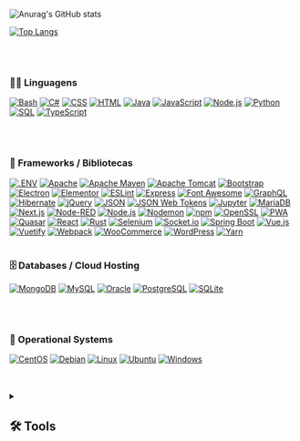 <!--
**henriquegandra/henriquegandra** is a ✨ _special_ ✨ repository because its `README.md` (this file) appears on your GitHub profile.

Here are some ideas to get you started:

- 🔭 I’m currently working on ...
- 🌱 I’m currently learning ...
- 👯 I’m looking to collaborate on ...
- 🤔 I’m looking for help with ...
- 💬 Ask me about ...
- 📫 How to reach me: ...
- 😄 Pronouns: ...
- ⚡ Fun fact: ...
-->

![Anurag's GitHub stats](https://github-readme-stats.vercel.app/api?username=henriquegandra&show_icons=true&theme=tokyonight)

[![Top Langs](https://github-readme-stats.vercel.app/api/top-langs/?username=henriquegandra&langs_count=8)](https://github.com/anuraghazra/github-readme-stats)

  <br>
  <br>

  <h3>👨‍💻 Linguagens</h3>

  <p>
      <a href="https://github.com/search?q=user%3ADenverCoder1+language%3Abash"><img alt="Bash" src="https://img.shields.io/badge/Bash-121011.svg?logo=gnu-bash&logoColor=white"></a>
      <a href="https://github.com/search?q=user%3ADenverCoder1+language%3Acsharp"><img alt="C#" src="https://custom-icon-badges.demolab.com/badge/C%23-68217A.svg?logo=cs2&logoColor=white"></a>
      <a href="https://github.com/search?q=user%3ADenverCoder1+language%3Acss"><img alt="CSS" src="https://img.shields.io/badge/CSS-1572B6.svg?logo=css3&logoColor=white"></a>
      <a href="https://github.com/search?q=user%3ADenverCoder1+language%3Ahtml"><img alt="HTML" src="https://img.shields.io/badge/HTML-E34F26.svg?logo=html5&logoColor=white"></a>
      <a href="https://github.com/search?q=user%3ADenverCoder1+language%3Ajava"><img alt="Java" src="https://custom-icon-badges.demolab.com/badge/Java-007396.svg?logo=java&logoColor=white"></a>
      <a href="https://github.com/search?q=user%3ADenverCoder1+language%3Ajavascript"><img alt="JavaScript" src="https://img.shields.io/badge/JavaScript-F7DF1E.svg?logo=javascript&logoColor=black"></a>
      <a href="https://github.com/search?q=user%3ADenverCoder1+language%3Ajavascript"><img alt="Node.js" src="https://img.shields.io/badge/Node.js-43853D.svg?logo=node.js&logoColor=white"></a>
      <a href="https://github.com/search?q=user%3ADenverCoder1+language%3Apython"><img alt="Python" src="https://img.shields.io/badge/Python-14354C.svg?logo=python&logoColor=white"></a>
      <a href="https://github.com/search?q=user%3ADenverCoder1+language%3Asql"><img alt="SQL" src="https://custom-icon-badges.demolab.com/badge/SQL-025E8C.svg?logo=database&logoColor=white"></a>
      <a href="https://github.com/search?q=user%3ADenverCoder1+language%3AtypeScript"><img alt="TypeScript" src="https://img.shields.io/badge/TypeScript-007ACC.svg?logo=typescript&logoColor=white"></a>
  </p>

  <br>
  <br>

   <h3>🧰 Frameworks / Bibliotecas</h3>
       <a href="#"><img alt=".ENV" src="https://img.shields.io/static/v1?style=for-the-badge&message=.ENV&color=222222&logo=.ENV&logoColor=ECD53F&label="></a>
       <a href="#"><img alt="Apache" src="https://img.shields.io/static/v1?style=for-the-badge&message=Apache&color=D22128&logo=Apache&logoColor=FFFFFF&label="></a>
       <a href="#"><img alt="Apache Maven" src="https://img.shields.io/static/v1?style=for-the-badge&message=Apache+Maven&color=C71A36&logo=Apache+Maven&logoColor=FFFFFF&label="></a>
       <a href="#"><img alt="Apache Tomcat" src="https://img.shields.io/static/v1?style=for-the-badge&message=Apache+Tomcat&color=222222&logo=Apache+Tomcat&logoColor=F8DC75&label="></a>
       <a href="#"><img alt="Bootstrap" src="https://img.shields.io/static/v1?style=for-the-badge&message=Bootstrap&color=7952B3&logo=Bootstrap&logoColor=FFFFFF&label="></a>
       <a href="#"><img alt="Electron" src="https://img.shields.io/static/v1?style=for-the-badge&message=Electron&color=47848F&logo=Electron&logoColor=FFFFFF&label="></a>
       <a href="#"><img alt="Elementor" src="https://img.shields.io/static/v1?style=for-the-badge&message=Elementor&color=92003B&logo=Elementor&logoColor=FFFFFF&label="></a>
       <a href="#"><img alt="ESLint" src="https://img.shields.io/static/v1?style=for-the-badge&message=ESLint&color=4B32C3&logo=ESLint&logoColor=FFFFFF&label="></a>
       <a href="#"><img alt="Express" src="https://img.shields.io/static/v1?style=for-the-badge&message=Express&color=000000&logo=Express&logoColor=FFFFFF&label="></a>
       <a href="#"><img alt="Font Awesome" src="https://img.shields.io/static/v1?style=for-the-badge&message=Font+Awesome&color=528DD7&logo=Font+Awesome&logoColor=FFFFFF&label="></a>
       <a href="#"><img alt="GraphQL" src="https://img.shields.io/static/v1?style=for-the-badge&message=GraphQL&color=E10098&logo=GraphQL&logoColor=FFFFFF&label="></a>
       <a href="#"><img alt="Hibernate" src="https://img.shields.io/static/v1?style=for-the-badge&message=Hibernate&color=59666C&logo=Hibernate&logoColor=FFFFFF&label="></a>
       <a href="#"><img alt="jQuery" src="https://img.shields.io/static/v1?style=for-the-badge&message=jQuery&color=0769AD&logo=jQuery&logoColor=FFFFFF&label="></a>
       <a href="#"><img alt="JSON" src="https://img.shields.io/static/v1?style=for-the-badge&message=JSON&color=000000&logo=JSON&logoColor=FFFFFF&label="></a>
       <a href="#"><img alt="JSON Web Tokens" src="https://img.shields.io/static/v1?style=for-the-badge&message=JSON+Web+Tokens&color=000000&logo=JSON+Web+Tokens&logoColor=FFFFFF&label="></a>
       <a href="#"><img alt="Jupyter" src="https://img.shields.io/static/v1?style=for-the-badge&message=Jupyter&color=F37626&logo=Jupyter&logoColor=FFFFFF&label="></a>
       <a href="#"><img alt="MariaDB" src="https://img.shields.io/static/v1?style=for-the-badge&message=MariaDB&color=003545&logo=MariaDB&logoColor=FFFFFF&label="></a>
       <a href="#"><img alt="Next.js" src="https://img.shields.io/static/v1?style=for-the-badge&message=Next.js&color=000000&logo=Next.js&logoColor=FFFFFF&label="></a>
       <a href="#"><img alt="Node-RED" src="https://img.shields.io/static/v1?style=for-the-badge&message=Node-RED&color=8F0000&logo=Node-RED&logoColor=FFFFFF&label="></a>
       <a href="#"><img alt="Node.js" src="https://img.shields.io/static/v1?style=for-the-badge&message=Node.js&color=339933&logo=Node.js&logoColor=FFFFFF&label="></a>
       <a href="#"><img alt="Nodemon" src="https://img.shields.io/static/v1?style=for-the-badge&message=Nodemon&color=222222&logo=Nodemon&logoColor=76D04B&label="></a>
       <a href="#"><img alt="npm" src="https://img.shields.io/static/v1?style=for-the-badge&message=npm&color=CB3837&logo=npm&logoColor=FFFFFF&label="></a>
       <a href="#"><img alt="OpenSSL" src="https://img.shields.io/static/v1?style=for-the-badge&message=OpenSSL&color=721412&logo=OpenSSL&logoColor=FFFFFF&label="></a>
       <a href="#"><img alt="PWA" src="https://img.shields.io/static/v1?style=for-the-badge&message=PWA&color=5A0FC8&logo=PWA&logoColor=FFFFFF&label="></a>
       <a href="#"><img alt="Quasar" src="https://img.shields.io/static/v1?style=for-the-badge&message=Quasar&color=1976D2&logo=Quasar&logoColor=FFFFFF&label="></a>
       <a href="#"><img alt="React" src="https://img.shields.io/static/v1?style=for-the-badge&message=React&color=222222&logo=React&logoColor=61DAFB&label="></a>
       <a href="#"><img alt="Rust" src="https://img.shields.io/static/v1?style=for-the-badge&message=Rust&color=000000&logo=Rust&logoColor=FFFFFF&label="></a>
       <a href="#"><img alt="Selenium" src="https://img.shields.io/static/v1?style=for-the-badge&message=Selenium&color=43B02A&logo=Selenium&logoColor=FFFFFF&label="></a>
       <a href="#"><img alt="Socket.io" src="https://img.shields.io/static/v1?style=for-the-badge&message=Socket.io&color=010101&logo=Socket.io&logoColor=FFFFFF&label="></a>
       <a href="#"><img alt="Spring Boot" src="https://img.shields.io/static/v1?style=for-the-badge&message=Spring+Boot&color=6DB33F&logo=Spring+Boot&logoColor=FFFFFF&label="></a>
       <a href="#"><img alt="Vue.js" src="https://img.shields.io/static/v1?style=for-the-badge&message=Vue.js&color=222222&logo=Vue.js&logoColor=4FC08D&label="></a>
       <a href="#"><img alt="Vuetify" src="https://img.shields.io/static/v1?style=for-the-badge&message=Vuetify&color=1867C0&logo=Vuetify&logoColor=FFFFFF&label="></a>
       <a href="#"><img alt="Webpack" src="https://img.shields.io/static/v1?style=for-the-badge&message=Webpack&color=222222&logo=Webpack&logoColor=8DD6F9&label="></a>
       <a href="#"><img alt="WooCommerce" src="https://img.shields.io/static/v1?style=for-the-badge&message=WooCommerce&color=96588A&logo=WooCommerce&logoColor=FFFFFF&label="></a>
       <a href="#"><img alt="WordPress" src="https://img.shields.io/static/v1?style=for-the-badge&message=WordPress&color=21759B&logo=WordPress&logoColor=FFFFFF&label="></a>
       <a href="#"><img alt="Yarn" src="https://img.shields.io/static/v1?style=for-the-badge&message=Yarn&color=2C8EBB&logo=Yarn&logoColor=FFFFFF&label="></a>

  <br>
  <br>

  <h3>🗄️ Databases / Cloud Hosting</h3>

  <p>
      <a href="#"><img alt="MongoDB" src="https://img.shields.io/badge/MongoDB-4ea94b.svg?logo=mongodb&logoColor=white"></a>
      <a href="#"><img alt="MySQL" src="https://img.shields.io/badge/MySQL-00f.svg?logo=mysql&logoColor=white"></a>
      <a href="#"><img alt="Oracle" src="https://img.shields.io/badge/Oracle-F00000.svg?logo=oracle&logoColor=white"></a>
      <a href="#"><img alt="PostgreSQL" src="https://img.shields.io/badge/PostgreSQL-316192.svg?logo=postgresql&logoColor=white"></a>
      <a href="#"><img alt="SQLite" src="https://img.shields.io/badge/SQLite-07405e.svg?logo=sqlite&logoColor=white"></a>
  </p>

  <br>
  <br>

  <h3>🧰 Operational Systems</h3>
  
  <p>
       <a href="#"><img alt="CentOS" src="https://img.shields.io/static/v1?style=for-the-badge&message=CentOS&color=262577&logo=CentOS&logoColor=FFFFFF&label="></a>
       <a href="#"><img alt="Debian" src="https://img.shields.io/static/v1?style=for-the-badge&message=Debian&color=A81D33&logo=Debian&logoColor=FFFFFF&label="></a>
       <a href="#"><img alt="Linux" src="https://img.shields.io/static/v1?style=for-the-badge&message=Linux&color=222222&logo=Linux&logoColor=FCC624&label="></a>
       <a href="#"><img alt="Ubuntu" src="https://img.shields.io/static/v1?style=for-the-badge&message=Ubuntu&color=E95420&logo=Ubuntu&logoColor=FFFFFF&label="></a>
       <a href="#"><img alt="Windows" src="https://img.shields.io/static/v1?style=for-the-badge&message=Windows&color=0078D6&logo=Windows&logoColor=FFFFFF&label="></a>
  </p>
  
  <br>
  <br>
  
<details> 
  <summary><h2>🛠️ Tools</h2></summary>
  <!-- Some badges are from https://github.com/Ileriayo/markdown-badges -->

  <h3>💻 Software / Ferramentas</h3>

  <p>
       <a href="#"><img alt="Adobe Illustrator" src="https://img.shields.io/static/v1?style=for-the-badge&message=Adobe+Illustrator&color=222222&logo=Adobe+Illustrator&logoColor=FF9A00&label="></a>
       <a href="#"><img alt="Adobe Photoshop" src="https://img.shields.io/static/v1?style=for-the-badge&message=Adobe+Photoshop&color=31A8FF&logo=Adobe+Photoshop&logoColor=FFFFFF&label="></a>
       <a href="#"><img alt="Amazon" src="https://img.shields.io/static/v1?style=for-the-badge&message=Amazon&color=222222&logo=Amazon&logoColor=FF9900&label="></a>
       <a href="#"><img alt="Amazon Alexa" src="https://img.shields.io/static/v1?style=for-the-badge&message=Amazon+Alexa&color=222222&logo=Amazon+Alexa&logoColor=00CAFF&label="></a>
       <a href="#"><img alt="Amazon API Gateway" src="https://img.shields.io/static/v1?style=for-the-badge&message=Amazon+API+Gateway&color=FF4F8B&logo=Amazon+API+Gateway&logoColor=FFFFFF&label="></a>
       <a href="#"><img alt="Amazon AWS" src="https://img.shields.io/static/v1?style=for-the-badge&message=Amazon+AWS&color=232F3E&logo=Amazon+AWS&logoColor=FFFFFF&label="></a>
       <a href="#"><img alt="Amazon DynamoDB" src="https://img.shields.io/static/v1?style=for-the-badge&message=Amazon+DynamoDB&color=4053D6&logo=Amazon+DynamoDB&logoColor=FFFFFF&label="></a>
       <a href="#"><img alt="Amazon EC2" src="https://img.shields.io/static/v1?style=for-the-badge&message=Amazon+EC2&color=222222&logo=Amazon+EC2&logoColor=FF9900&label="></a>
       <a href="#"><img alt="Amazon RDS" src="https://img.shields.io/static/v1?style=for-the-badge&message=Amazon+RDS&color=527FFF&logo=Amazon+RDS&logoColor=FFFFFF&label="></a>
       <a href="#"><img alt="Amazon S3" src="https://img.shields.io/static/v1?style=for-the-badge&message=Amazon+S3&color=569A31&logo=Amazon+S3&logoColor=FFFFFF&label="></a>
       <a href="#"><img alt="Android Studio" src="https://img.shields.io/static/v1?style=for-the-badge&message=Android+Studio&color=222222&logo=Android+Studio&logoColor=3DDC84&label="></a>
       <a href="#"><img alt="CodePen" src="https://img.shields.io/static/v1?style=for-the-badge&message=CodePen&color=000000&logo=CodePen&logoColor=FFFFFF&label="></a>
       <a href="#"><img alt="DigitalOcean" src="https://img.shields.io/static/v1?style=for-the-badge&message=DigitalOcean&color=0080FF&logo=DigitalOcean&logoColor=FFFFFF&label="></a>
       <a href="#"><img alt="Discord" src="https://img.shields.io/static/v1?style=for-the-badge&message=Discord&color=5865F2&logo=Discord&logoColor=FFFFFF&label="></a>
       <a href="#"><img alt="Git" src="https://img.shields.io/static/v1?style=for-the-badge&message=Git&color=F05032&logo=Git&logoColor=FFFFFF&label="></a>
       <a href="#"><img alt="Git Extensions" src="https://img.shields.io/static/v1?style=for-the-badge&message=Git+Extensions&color=212121&logo=Git+Extensions&logoColor=FFFFFF&label="></a>
       <a href="#"><img alt="Figma" src="https://img.shields.io/static/v1?style=for-the-badge&message=Figma&color=F24E1E&logo=Figma&logoColor=FFFFFF&label="></a>
       <a href="#"><img alt="GitHub" src="https://img.shields.io/static/v1?style=for-the-badge&message=GitHub&color=181717&logo=GitHub&logoColor=FFFFFF&label="></a>
       <a href="#"><img alt="Google Sheets" src="https://img.shields.io/static/v1?style=for-the-badge&message=Google+Sheets&color=34A853&logo=Google+Sheets&logoColor=FFFFFF&label="></a>
       <a href="#"><img alt="GoToMeeting" src="https://img.shields.io/static/v1?style=for-the-badge&message=GoToMeeting&color=222222&logo=GoToMeeting&logoColor=F68D2E&label="></a>
       <a href="#"><img alt="Grafana" src="https://img.shields.io/static/v1?style=for-the-badge&message=Grafana&color=F46800&logo=Grafana&logoColor=FFFFFF&label="></a>
       <a href="#"><img alt="IBM Watson" src="https://img.shields.io/static/v1?style=for-the-badge&message=IBM+Watson&color=222222&logo=IBM+Watson&logoColor=BE95FF&label="></a>
       <a href="#"><img alt="Microsoft Azure" src="https://img.shields.io/static/v1?style=for-the-badge&message=Microsoft+Azure&color=0078D4&logo=Microsoft+Azure&logoColor=FFFFFF&label="></a>
       <a href="#"><img alt="Microsoft Exchange" src="https://img.shields.io/static/v1?style=for-the-badge&message=Microsoft+Exchange&color=0078D4&logo=Microsoft+Exchange&logoColor=FFFFFF&label="></a>
       <a href="#"><img alt="Microsoft Office" src="https://img.shields.io/static/v1?style=for-the-badge&message=Microsoft+Office&color=D83B01&logo=Microsoft+Office&logoColor=FFFFFF&label="></a>
       <a href="#"><img alt="Microsoft SharePoint" src="https://img.shields.io/static/v1?style=for-the-badge&message=Microsoft+SharePoint&color=0078D4&logo=Microsoft+SharePoint&logoColor=FFFFFF&label="></a>
       <a href="#"><img alt="Miro" src="https://img.shields.io/static/v1?style=for-the-badge&message=Miro&color=050038&logo=Miro&logoColor=FFFFFF&label="></a>
       <a href="#"><img alt="Nextcloud" src="https://img.shields.io/static/v1?style=for-the-badge&message=Nextcloud&color=0082C9&logo=Nextcloud&logoColor=FFFFFF&label="></a>
       <a href="#"><img alt="OpenAI" src="https://img.shields.io/static/v1?style=for-the-badge&message=OpenAI&color=412991&logo=OpenAI&logoColor=FFFFFF&label="></a>
       <a href="#"><img alt="Pinterest" src="https://img.shields.io/static/v1?style=for-the-badge&message=Pinterest&color=BD081C&logo=Pinterest&logoColor=FFFFFF&label="></a>
       <a href="#"><img alt="Postman" src="https://img.shields.io/static/v1?style=for-the-badge&message=Postman&color=FF6C37&logo=Postman&logoColor=FFFFFF&label="></a>
       <a href="#"><img alt="Power Apps" src="https://img.shields.io/static/v1?style=for-the-badge&message=Power+Apps&color=742774&logo=Power+Apps&logoColor=FFFFFF&label="></a>
       <a href="#"><img alt="Power Automate" src="https://img.shields.io/static/v1?style=for-the-badge&message=Power+Automate&color=0066FF&logo=Power+Automate&logoColor=FFFFFF&label="></a>
       <a href="#"><img alt="Power BI" src="https://img.shields.io/static/v1?style=for-the-badge&message=Power+BI&color=222222&logo=Power+BI&logoColor=F2C811&label="></a>
       <a href="#"><img alt="Roundcube" src="https://img.shields.io/static/v1?style=for-the-badge&message=Roundcube&color=222222&logo=Roundcube&logoColor=37BEFF&label="></a>
       <a href="#"><img alt="SonicWall" src="https://img.shields.io/static/v1?style=for-the-badge&message=SonicWall&color=FF791A&logo=SonicWall&logoColor=FFFFFF&label="></a>
       <a href="#"><img alt="Talend" src="https://img.shields.io/static/v1?style=for-the-badge&message=Talend&color=FF6D70&logo=Talend&logoColor=FFFFFF&label="></a>
       <a href="#"><img alt="Veeam" src="https://img.shields.io/static/v1?style=for-the-badge&message=Veeam&color=00B336&logo=Veeam&logoColor=FFFFFF&label="></a>
       <a href="#"><img alt="VMware" src="https://img.shields.io/static/v1?style=for-the-badge&message=VMware&color=607078&logo=VMware&logoColor=FFFFFF&label="></a>
       <a href="#"><img alt="Visual Studio" src="https://img.shields.io/static/v1?style=for-the-badge&message=Visual+Studio&color=5C2D91&logo=Visual+Studio&logoColor=FFFFFF&label="></a>
       <a href="#"><img alt="Visual Studio Code" src="https://img.shields.io/static/v1?style=for-the-badge&message=Visual+Studio+Code&color=007ACC&logo=Visual+Studio+Code&logoColor=FFFFFF&label="></a>
       <a href="#"><img alt="YouTube Studio" src="https://img.shields.io/static/v1?style=for-the-badge&message=YouTube+Studio&color=FF0000&logo=YouTube+Studio&logoColor=FFFFFF&label="></a>
  </p>
</details>

